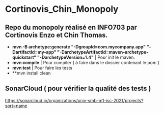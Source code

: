 # Cortinovis_Chin_Monopoly
## Repo du monopoly réalisé en INFO703 par Cortinovis Enzo et Chin Thomas.

- **mvn -B archetype:generate "-DgroupId=com.mycompany.app" "-DartifactId=my-app" "-DarchetypeArtifactId=maven-archetype-quickstart" "-DarchetypeVersion=1.4"**
 | Pour init le maven.
- **mvn compile**
| Pour compiler ( à faire dans le dossier contenant le pom )
- **mvn test**
| Pour faire les tests
- **mvn install clean

## SonarCloud ( pour vérifier la qualité des tests )
https://sonarcloud.io/organizations/univ-smb-m1-isc-2021/projects?sort=name


 